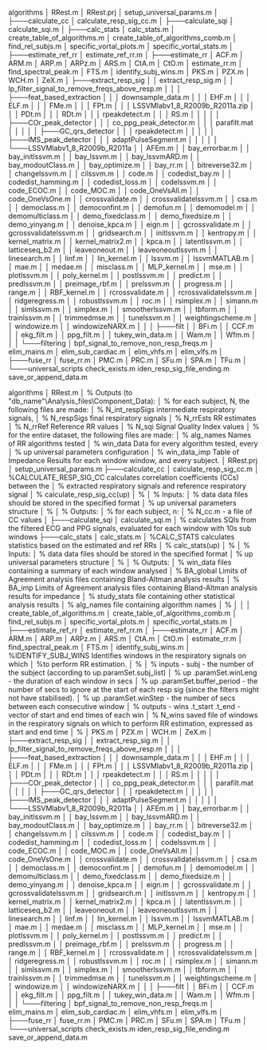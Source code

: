 
algorithms
│   RRest.m
│   RRest.prj
│   setup_universal_params.m
│
├───calculate_cc
│       calculate_resp_sig_cc.m
│
├───calculate_sqi
│       calculate_sqi.m
│
├───calc_stats
│       calc_stats.m
│       create_table_of_algorithms.m
│       create_table_of_algorithms_comb.m
│       find_rel_subjs.m
│       specific_vortal_plots.m
│       specific_vortal_stats.m
│
├───estimate_ref_rr
│       estimate_ref_rr.m
│
├───estimate_rr
│       ACF.m
│       ARM.m
│       ARP.m
│       ARPz.m
│       ARS.m
│       CtA.m
│       CtO.m
│       estimate_rr.m
│       find_spectral_peak.m
│       FTS.m
│       identify_subj_wins.m
│       PKS.m
│       PZX.m
│       WCH.m
│       ZeX.m
│
├───extract_resp_sig
│   │   extract_resp_sig.m
│   │   lp_filter_signal_to_remove_freqs_above_resp.m
│   │
│   ├───feat_based_extraction
│   │   │   downsample_data.m
│   │   │   EHF.m
│   │   │   ELF.m
│   │   │   FMe.m
│   │   │   FPt.m
│   │   │   LSSVMlabv1_8_R2009b_R2011a.zip
│   │   │   PDt.m
│   │   │   RDt.m
│   │   │   rpeakdetect.m
│   │   │   RS.m
│   │   │
│   │   ├───COr_peak_detector
│   │   │       co_ppg_peak_detector.m
│   │   │       parafilt.mat
│   │   │
│   │   ├───GC_qrs_detector
│   │   │       rpeakdetect.m
│   │   │
│   │   ├───IMS_peak_detector
│   │   │       adaptPulseSegment.m
│   │   │
│   │   └───LSSVMlabv1_8_R2009b_R2011a
│   │           AFEm.m
│   │           bay_errorbar.m
│   │           bay_initlssvm.m
│   │           bay_lssvm.m
│   │           bay_lssvmARD.m
│   │           bay_modoutClass.m
│   │           bay_optimize.m
│   │           bay_rr.m
│   │           bitreverse32.m
│   │           changelssvm.m
│   │           cilssvm.m
│   │           code.m
│   │           codedist_bay.m
│   │           codedist_hamming.m
│   │           codedist_loss.m
│   │           codelssvm.m
│   │           code_ECOC.m
│   │           code_MOC.m
│   │           code_OneVsAll.m
│   │           code_OneVsOne.m
│   │           crossvalidate.m
│   │           crossvalidatelssvm.m
│   │           csa.m
│   │           democlass.m
│   │           democonfint.m
│   │           demofun.m
│   │           demomodel.m
│   │           demomulticlass.m
│   │           demo_fixedclass.m
│   │           demo_fixedsize.m
│   │           demo_yinyang.m
│   │           denoise_kpca.m
│   │           eign.m
│   │           gcrossvalidate.m
│   │           gcrossvalidatelssvm.m
│   │           gridsearch.m
│   │           initlssvm.m
│   │           kentropy.m
│   │           kernel_matrix.m
│   │           kernel_matrix2.m
│   │           kpca.m
│   │           latentlssvm.m
│   │           latticeseq_b2.m
│   │           leaveoneout.m
│   │           leaveoneoutlssvm.m
│   │           linesearch.m
│   │           linf.m
│   │           lin_kernel.m
│   │           lssvm.m
│   │           lssvmMATLAB.m
│   │           mae.m
│   │           medae.m
│   │           misclass.m
│   │           MLP_kernel.m
│   │           mse.m
│   │           plotlssvm.m
│   │           poly_kernel.m
│   │           postlssvm.m
│   │           predict.m
│   │           predlssvm.m
│   │           preimage_rbf.m
│   │           prelssvm.m
│   │           progress.m
│   │           range.m
│   │           RBF_kernel.m
│   │           rcrossvalidate.m
│   │           rcrossvalidatelssvm.m
│   │           ridgeregress.m
│   │           robustlssvm.m
│   │           roc.m
│   │           rsimplex.m
│   │           simann.m
│   │           simlssvm.m
│   │           simplex.m
│   │           smootherlssvm.m
│   │           tbform.m
│   │           trainlssvm.m
│   │           trimmedmse.m
│   │           tunelssvm.m
│   │           weightingscheme.m
│   │           windowize.m
│   │           windowizeNARX.m
│   │
│   ├───filt
│   │       BFi.m
│   │       CCF.m
│   │       ekg_filt.m
│   │       ppg_filt.m
│   │       tukey_win_data.m
│   │       Wam.m
│   │       Wfm.m
│   │
│   └───filtering
│           bpf_signal_to_remove_non_resp_freqs.m
│           elim_mains.m
│           elim_sub_cardiac.m
│           elim_vhfs.m
│           elim_vlfs.m
│
├───fuse_rr
│       fuse_rr.m
│       PMC.m
│       PRC.m
│       SFu.m
│       SPA.m
│       TFu.m
│
└───universal_scripts
        check_exists.m
        iden_resp_sig_file_ending.m
        save_or_append_data.m


algorithms
│   RRest.m
│       %   Outputs (to "db_name"\Analysis_files\Component_Data): 
│       %       for each subject, N, the following files are made:
│       %           N_int_respSigs      intermediate respiratory signals,
│       %           N_respSigs          final respiratory signals
│       %           N_rrEsts            RR estimates
│       %           N_rrRef             Reference RR values
│       %           N_sqi               Signal Quality Index values
│       %       for the entire dataset, the following files are made:
│       %           alg_names           Names of RR algorithms tested
│       %           win_data            Data for every algorithm tested, every
│       %           up                  universal parameters configuration
│       %           win_data_imp        Table of Impedance Results for each window window, and every subject.
│   RRest.prj
│   setup_universal_params.m
├───calculate_cc
│       calculate_resp_sig_cc.m
│           %CALCULATE_RESP_SIG_CC calculates correlation coefficients (CCs) between the
│           % extracted respiratory signals and reference respiratory signal
│           %	            calculate_resp_sig_cc(up)
│           %
│           %	Inputs:
│           %		data            data files should be stored in the specified format
│           %       up              universal parameters structure
│           %
│           %	Outputs:
│           %       	for each subject, n:
│           %       N_cc.m          - a file of CC values
│
├───calculate_sqi
│       calculate_sqi.m
│           % calculates SQIs from the filtered ECG and PPG signals, evaluated for each window with 10s sub windows
├───calc_stats
│       calc_stats.m
│            %CALC_STATS calculates statistics based on the estimated and ref RRs
│            %	            calc_stats(up)
│            %
│            %	Inputs:
│            %		data             data files should be stored in the specified format
│            %       up              universal parameters structure
│            %
│            %	Outputs:
│            %       win_data        files containing a summary of each window analysed
│            %       BA_global           Limits of Agreement analysis files containing Bland-Altman analysis results 
│            %       BA_imp              Limits of Agreement analysis files containing Bland-Altman analysis results for impedance
│            %       study_stats     file containing other statistical analysis results
│            %       alg_names       file containing algorithm names
│            %
│
│
│       create_table_of_algorithms.m
│       create_table_of_algorithms_comb.m
│       find_rel_subjs.m
│       specific_vortal_plots.m
│       specific_vortal_stats.m
│
├───estimate_ref_rr
│       estimate_ref_rr.m
│
├───estimate_rr
│       ACF.m
│       ARM.m
│       ARP.m
│       ARPz.m
│       ARS.m
│       CtA.m
│       CtO.m
│       estimate_rr.m
│       find_spectral_peak.m
│       FTS.m
│       identify_subj_wins.m
│            %IDENTIFY_SUBJ_WINS Identifies windows in the respiratory signals on which
│            %to perform RR estimation. 
│            %
│            %   inputs -    subj        - the number of the subject (according to up.paramSet.subj_list)
│            %               up          .paramSet.winLeng - the duration of each window in secs
│            %               up          .paramSet.buffer_period - the number of secs to ignore at the start of each resp sig (since the filters might not have stabilised).
│            %               up          .paramSet.winStep - the number of secs between each consecutive window
│            %   outputs -   wins        .t_start .t_end - vector of start and end times of each win
│            %               N_wins      saved file of windows in the respiratory signals on which to perform RR estimation, expressed as start and end time 
│            %
│       PKS.m
│       PZX.m
│       WCH.m
│       ZeX.m
│
├───extract_resp_sig
│   │   extract_resp_sig.m
│   │   lp_filter_signal_to_remove_freqs_above_resp.m
│   │
│   ├───feat_based_extraction
│   │   │   downsample_data.m
│   │   │   EHF.m
│   │   │   ELF.m
│   │   │   FMe.m
│   │   │   FPt.m
│   │   │   LSSVMlabv1_8_R2009b_R2011a.zip
│   │   │   PDt.m
│   │   │   RDt.m
│   │   │   rpeakdetect.m
│   │   │   RS.m
│   │   │
│   │   ├───COr_peak_detector
│   │   │       co_ppg_peak_detector.m
│   │   │       parafilt.mat
│   │   │
│   │   ├───GC_qrs_detector
│   │   │       rpeakdetect.m
│   │   │
│   │   ├───IMS_peak_detector
│   │   │       adaptPulseSegment.m
│   │   │
│   │   └───LSSVMlabv1_8_R2009b_R2011a
│   │           AFEm.m
│   │           bay_errorbar.m
│   │           bay_initlssvm.m
│   │           bay_lssvm.m
│   │           bay_lssvmARD.m
│   │           bay_modoutClass.m
│   │           bay_optimize.m
│   │           bay_rr.m
│   │           bitreverse32.m
│   │           changelssvm.m
│   │           cilssvm.m
│   │           code.m
│   │           codedist_bay.m
│   │           codedist_hamming.m
│   │           codedist_loss.m
│   │           codelssvm.m
│   │           code_ECOC.m
│   │           code_MOC.m
│   │           code_OneVsAll.m
│   │           code_OneVsOne.m
│   │           crossvalidate.m
│   │           crossvalidatelssvm.m
│   │           csa.m
│   │           democlass.m
│   │           democonfint.m
│   │           demofun.m
│   │           demomodel.m
│   │           demomulticlass.m
│   │           demo_fixedclass.m
│   │           demo_fixedsize.m
│   │           demo_yinyang.m
│   │           denoise_kpca.m
│   │           eign.m
│   │           gcrossvalidate.m
│   │           gcrossvalidatelssvm.m
│   │           gridsearch.m
│   │           initlssvm.m
│   │           kentropy.m
│   │           kernel_matrix.m
│   │           kernel_matrix2.m
│   │           kpca.m
│   │           latentlssvm.m
│   │           latticeseq_b2.m
│   │           leaveoneout.m
│   │           leaveoneoutlssvm.m
│   │           linesearch.m
│   │           linf.m
│   │           lin_kernel.m
│   │           lssvm.m
│   │           lssvmMATLAB.m
│   │           mae.m
│   │           medae.m
│   │           misclass.m
│   │           MLP_kernel.m
│   │           mse.m
│   │           plotlssvm.m
│   │           poly_kernel.m
│   │           postlssvm.m
│   │           predict.m
│   │           predlssvm.m
│   │           preimage_rbf.m
│   │           prelssvm.m
│   │           progress.m
│   │           range.m
│   │           RBF_kernel.m
│   │           rcrossvalidate.m
│   │           rcrossvalidatelssvm.m
│   │           ridgeregress.m
│   │           robustlssvm.m
│   │           roc.m
│   │           rsimplex.m
│   │           simann.m
│   │           simlssvm.m
│   │           simplex.m
│   │           smootherlssvm.m
│   │           tbform.m
│   │           trainlssvm.m
│   │           trimmedmse.m
│   │           tunelssvm.m
│   │           weightingscheme.m
│   │           windowize.m
│   │           windowizeNARX.m
│   │
│   ├───filt
│   │       BFi.m
│   │       CCF.m
│   │       ekg_filt.m
│   │       ppg_filt.m
│   │       tukey_win_data.m
│   │       Wam.m
│   │       Wfm.m
│   │
│   └───filtering
│           bpf_signal_to_remove_non_resp_freqs.m
│           elim_mains.m
│           elim_sub_cardiac.m
│           elim_vhfs.m
│           elim_vlfs.m
│
├───fuse_rr
│       fuse_rr.m
│       PMC.m
│       PRC.m
│       SFu.m
│       SPA.m
│       TFu.m
│
└───universal_scripts
        check_exists.m
        iden_resp_sig_file_ending.m
        save_or_append_data.m